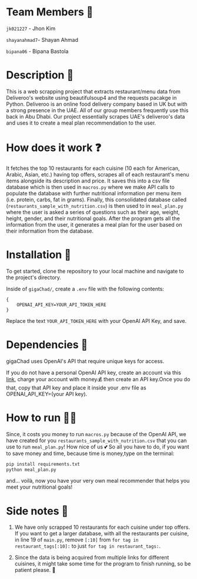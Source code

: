 # Team Members 🤖

`jk021227` - Jhon Kim 

`shayanahmad7`- Shayan Ahmad

`bipana06` - Bipana Bastola 


# Description 👐

This is a web scrapping project that extracts restaurant/menu data from Deliveroo's website using beautifulsoup4 and the requests pacakge in Python. Deliveroo is an online food delivery company based in UK but with a strong presence in the UAE. All of our group members frequently use this back in Abu Dhabi. Our project essentially scrapes UAE's deliveroo's data and uses it to create a meal plan recommendation to the user.

# How does it work ❓

It fetches the top 10 restaurants for each cuisine (10 each for American, Arabic, Asian, etc.) having top offers, scrapes all of each restaurant's menu items alongside its description and price. It saves this into a csv file database which is then used in `macros.py` where we make API calls to populate the database with further nutritional information per menu item (i.e. protein, carbs, fat in grams). Finally, this consolidated database called (`restaurants_sample_with_nutrition.csv`) is then used to in `meal_plan.py` where the user is asked a series of questions such as their age, weight, height, gender, and their nutritional goals. After the program gets all the information from the user, it generates a meal plan for the user based on their information from the database.

# Installation 🐛

To get started, clone the repository to your local machine and navigate to the project's directory. 

Inside of `gigaChad/`, create a `.env` file with the following contents:

```
{
    OPENAI_API_KEY=YOUR_API_TOKEN_HERE
}
```
Replace the text `YOUR_API_TOKEN_HERE` with your OpenAI API Key, and save. 

# Dependencies 🫶

gigaChad uses OpenAI's API that require unique keys for access. 

If you do not have a personal OpenAI API key, create an account via this [link](https://platform.openai.com/), charge your account with money💰 then create an API key.Once you do that, copy that API key and place it inside your .env file as OPENAI_API_KEY=(your API key).

# How to run 🏃‍♀️

Since, it costs you money to run `macros.py` because of the OpenAI API, we have created for you `restaurants_sample_with_nutrition.csv` that you can use to run `meal_plan.py`! How nice of us 💕 So all you have to do, if you want to save money and time, because time is money,type on the terminal:
```bash
pip install requirements.txt
python meal_plan.py
```
and... voilà, now you have your very own meal recommender that helps you meet your nutritional goals!

# Side notes 📝

1. We have only scrapped 10 restaurants for each cuisine under top offers. If you want to get a larger database, with all the restaurants per cuisine, in line 19 of `main.py`, remove `[:10]` from `for tag in restaurant_tags[:10]:` to just `for tag in restaurant_tags:`.

2. Since the data is being acquired from multiple links for different cuisines, it might take some time for the program to finish running, so be patient please. 🥰